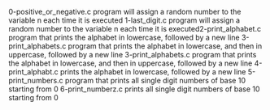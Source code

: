 0-positive_or_negative.c
program will assign a random number to the variable n each time it is executed
1-last_digit.c
program will assign a random number to the variable n each time it is executed2-print_alphabet.c
program that prints the alphabet in lowercase, followed by a new line
3-print_alphabets.c
program that prints the alphabet in lowercase, and then in uppercase, followed by a new line
3-print_alphabets.c
program that prints the alphabet in lowercase, and then in uppercase, followed by a new line
4-print_alphabt.c
prints the alphabet in lowercase, followed by a new line
5-print_numbers.c
program that prints all single digit numbers of base 10 starting from 0
6-print_numberz.c
prints all single digit numbers of base 10 starting from 0
